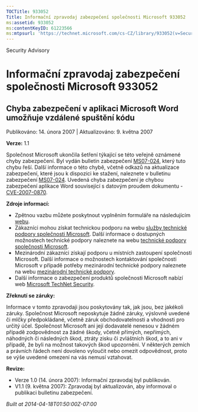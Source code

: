 ```yaml
---
TOCTitle: 933052
Title: Informační zpravodaj zabezpečení společnosti Microsoft 933052
ms:assetid: 933052
ms:contentKeyID: 61223566
ms:mtpsurl: 'https://technet.microsoft.com/cs-CZ/library/933052(v=Security.10)'
---
```


Security Advisory

Informační zpravodaj zabezpečení společnosti Microsoft 933052
=============================================================

Chyba zabezpečení v aplikaci Microsoft Word umožňuje vzdálené spuštění kódu
---------------------------------------------------------------------------

Publikováno: 14. února 2007 | Aktualizováno: 9. května 2007

**Verze:** 1.1

Společnost Microsoft ukončila šetření týkající se této veřejně oznámené chyby zabezpečení. Byl vydán bulletin zabezpečení [MS07-024](http://technet.microsoft.com/security/bulletin/ms07-024), který tuto chybu řeší. Další informace o této chybě, včetně odkazů na aktualizace zabezpečení, které jsou k dispozici ke stažení, naleznete v bulletinu zabezpečení [MS07-024](http://technet.microsoft.com/security/bulletin/ms07-024). Uvedená chyba zabezpečení je chybou zabezpečení aplikace Word související s datovým proudem dokumentu - [CVE-2007-0870](http://www.cve.mitre.org/cgi-bin/cvename.cgi?name=cve-2007-0870).

**Zdroje informací:**

-   Zpětnou vazbu můžete poskytnout vyplněním formuláře na následujícím [webu](https://support.microsoft.com/common/survey.aspx?scid=sw;en;1257&amp;showpage=1&amp;ws=technet&amp;sd=tech).
-   Zákazníci mohou získat technickou podporu na webu [služby technické podpory společnosti Microsoft](http://go.microsoft.com/fwlink/?linkid=21131). Další informace o dostupných možnostech technické podpory naleznete na webu [technické podpory společnosti Microsoft](http://support.microsoft.com/).
-   Mezinárodní zákazníci získají podporu u místních zastoupení společnosti Microsoft. Další informace o možnostech kontaktování společnosti Microsoft v případě potřeby mezinárodní technické podpory naleznete na webu [mezinárodní technické podpory](http://go.microsoft.com/fwlink/?linkid=21155).
-   Další informace o zabezpečení produktů společnosti Microsoft nabízí web [Microsoft TechNet Security](http://go.microsoft.com/fwlink/?linkid=21132).

**Zřeknutí se záruky:**

Informace v tomto zpravodaji jsou poskytovány tak, jak jsou, bez jakékoli záruky. Společnost Microsoft neposkytuje žádné záruky, výslovně uvedené či mlčky předpokládané, včetně záruk obchodovatelnosti a vhodnosti pro určitý účel. Společnost Microsoft ani její dodavatelé nenesou v žádném případě zodpovědnost za žádné škody, včetně přímých, nepřímých, náhodných či následných škod, ztráty zisku či zvláštních škod, a to ani v případě, že byli na možnost takových škod upozorněni. V některých zemích a právních řádech není dovoleno vyloučit nebo omezit odpovědnost, proto se výše uvedené omezení na vás nemusí vztahovat.

**Revize:**

-   Verze 1.0 (14. února 2007): Informační zpravodaj byl publikován.
-   V1.1 (9. května 2007): Zpravodaj byl aktualizován, aby informoval o publikaci bulletinu zabezpečení.

*Built at 2014-04-18T01:50:00Z-07:00*
